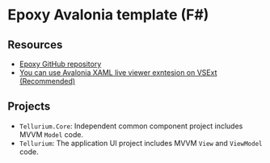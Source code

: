 # Epoxy Avalonia template (F#)

## Resources

* [Epoxy GitHub repository](https://github.com/kekyo/Epoxy)
* [You can use Avalonia XAML live viewer exntesion on VSExt (Recommended)](https://marketplace.visualstudio.com/items?itemName=AvaloniaTeam.AvaloniaforVisualStudio)

## Projects

* `Tellurium.Core`: Independent common component project includes MVVM `Model` code.
* `Tellurium`: The application UI project includes MVVM `View` and `ViewModel` code.
